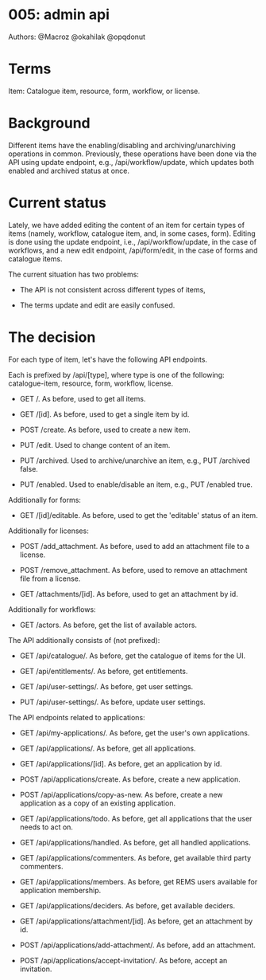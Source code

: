 # 005: admin api

Authors: @Macroz @okahilak @opqdonut

# Terms

Item: Catalogue item, resource, form, workflow, or license.

# Background

Different items have the enabling/disabling and archiving/unarchiving
operations in common. Previously, these operations have been done
via the API using update endpoint, e.g., /api/workflow/update, which
updates both enabled and archived status at once.

# Current status

Lately, we have added editing the content of an item for certain types
of items (namely, workflow, catalogue item, and, in some cases, form).
Editing is done using the update endpoint, i.e., /api/workflow/update,
in the case of workflows, and a new edit endpoint, /api/form/edit, in
the case of forms and catalogue items.

The current situation has two problems:

- The API is not consistent across different types of items,

- The terms update and edit are easily confused.

# The decision

For each type of item, let's have the following API endpoints.

Each is prefixed by /api/[type], where type is one of the following:
catalogue-item, resource, form, workflow, license.

- GET /. As before, used to get all items.

- GET /[id]. As before, used to get a single item by id.

- POST /create. As before, used to create a new item.

- PUT /edit. Used to change content of an item.

- PUT /archived. Used to archive/unarchive an item, e.g., PUT /archived false.

- PUT /enabled. Used to enable/disable an item, e.g., PUT /enabled true.


Additionally for forms:

- GET /[id]/editable. As before, used to get the 'editable' status of an item.


Additionally for licenses:

- POST /add_attachment. As before, used to add an attachment file to a license.

- POST /remove_attachment. As before, used to remove an attachment file from
  a license.

- GET /attachments/[id]. As before, used to get an attachment by id.


Additionally for workflows:

- GET /actors. As before, get the list of available actors.


The API additionally consists of (not prefixed):

- GET /api/catalogue/. As before, get the catalogue of items for the UI.

- GET /api/entitlements/. As before, get entitlements.

- GET /api/user-settings/. As before, get user settings.

- PUT /api/user-settings/. As before, update user settings.


The API endpoints related to applications:

- GET /api/my-applications/. As before, get the user's own applications.

- GET /api/applications/. As before, get all applications.

- GET /api/applications/[id]. As before, get an application by id.

- POST /api/applications/create. As before, create a new application.

- POST /api/applications/copy-as-new. As before, create a new application
  as a copy of an existing application.

- GET /api/applications/todo. As before, get all applications that the user
  needs to act on.

- GET /api/applications/handled. As before, get all handled applications.

- GET /api/applications/commenters. As before, get available third party
  commenters.

- GET /api/applications/members. As before, get REMS users available for
  application membership.

- GET /api/applications/deciders. As before, get available deciders.

- GET /api/applications/attachment/[id]. As before, get an attachment by id.

- POST /api/applications/add-attachment/. As before, add an attachment.

- POST /api/applications/accept-invitation/. As before, accept an invitation.
